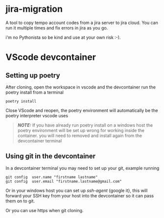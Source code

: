 # jira-migration
A tool to copy tempo account codes from a jira server to jira cloud.
You can run it multiple times and fix errors in jira as you go.

i'm no Pythonista so be kind and use at your own risk :-).

# VScode devcontainer
## Setting up poetry
After cloning, open  the workspace in vscode and the devcontainer run the poetry install from a terminal
```
poetry install
```
Close VScode and reopen, the poetry environment will automatically be the poetry interpreter vscode uses

> **_NOTE:_** If you have already run poetry install on a windows host the poetry environment will be set up wrong for working inside the container. you will need to removed and install again from the devcontainer terminal


## Using git in the devcontainer
In a devcontainer terminal you may need to set up your git, example running
```
git config  user.name "firstname lastname"
git config  user.email "firstname.lastname@gmail.com"
```
Or in your windows host you can set up *ssh-agent* {google it}, this will forward your SSH key from your host into the devcontainer so it can pass them on to git.

Or you can use https when git cloning.
